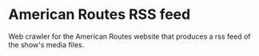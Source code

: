 # American Routes RSS feed
Web crawler for the American Routes website that produces a rss feed of the show's media files.

